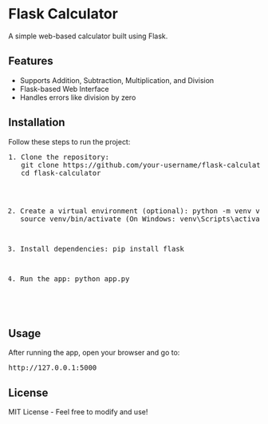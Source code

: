 <h1>Flask Calculator</h1>

<p>A simple web-based calculator built using Flask.</p>

<h2>Features</h2>
<ul>
    <li>Supports Addition, Subtraction, Multiplication, and Division</li>
    <li>Flask-based Web Interface</li>
    <li>Handles errors like division by zero</li>
</ul>

<h2>Installation</h2>
<p>Follow these steps to run the project:</p>
<pre>
1. Clone the repository:
   git clone https://github.com/your-username/flask-calculator.git
   cd flask-calculator

2. Create a virtual environment (optional):
   python -m venv venv
   source venv/bin/activate  (On Windows: venv\Scripts\activate)

3. Install dependencies:
   pip install flask

4. Run the app:
   python app.py
</pre>

<h2>Usage</h2>
<p>After running the app, open your browser and go to:</p>
<pre>http://127.0.0.1:5000</pre>

<h2>License</h2>
<p>MIT License - Feel free to modify and use!</p>
